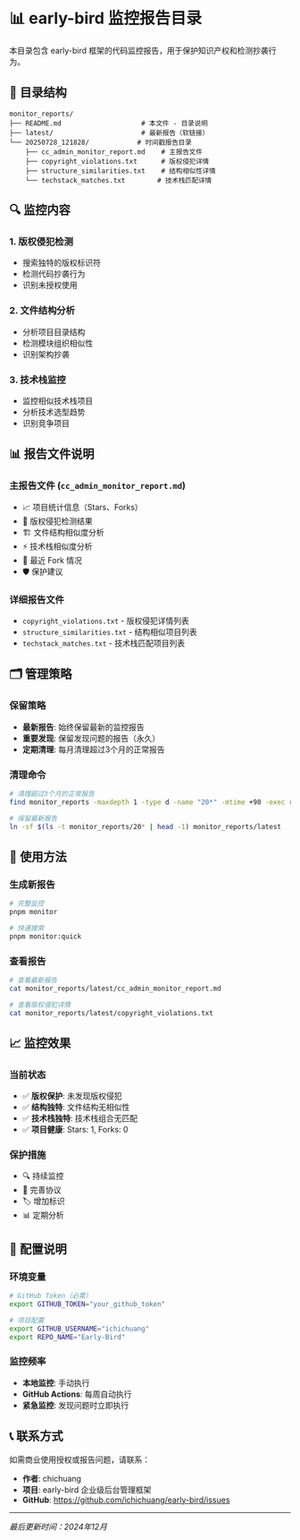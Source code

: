 <!--
  @copyright Copyright (c) 2025 chichuang
  @license 自定义商业限制许可证
  @description early-bird 企业级后台管理框架 - 监控报告目录说明
  本文件受版权保护，商业使用需要授权。
-->

# 📊 early-bird 监控报告目录

本目录包含 early-bird 框架的代码监控报告，用于保护知识产权和检测抄袭行为。

## 📁 目录结构

```
monitor_reports/
├── README.md                    # 本文件 - 目录说明
├── latest/                      # 最新报告（软链接）
└── 20250728_121828/            # 时间戳报告目录
    ├── cc_admin_monitor_report.md    # 主报告文件
    ├── copyright_violations.txt      # 版权侵犯详情
    ├── structure_similarities.txt    # 结构相似性详情
    └── techstack_matches.txt        # 技术栈匹配详情
```

## 🔍 监控内容

### 1. 版权侵犯检测

- 搜索独特的版权标识符
- 检测代码抄袭行为
- 识别未授权使用

### 2. 文件结构分析

- 分析项目目录结构
- 检测模块组织相似性
- 识别架构抄袭

### 3. 技术栈监控

- 监控相似技术栈项目
- 分析技术选型趋势
- 识别竞争项目

## 📊 报告文件说明

### 主报告文件 (`cc_admin_monitor_report.md`)

- 📈 项目统计信息（Stars、Forks）
- 🚨 版权侵犯检测结果
- 🏗️ 文件结构相似度分析
- ⚡ 技术栈相似度分析
- 🍴 最近 Fork 情况
- 🛡️ 保护建议

### 详细报告文件

- `copyright_violations.txt` - 版权侵犯详情列表
- `structure_similarities.txt` - 结构相似项目列表
- `techstack_matches.txt` - 技术栈匹配项目列表

## 🗂️ 管理策略

### 保留策略

- **最新报告**: 始终保留最新的监控报告
- **重要发现**: 保留发现问题的报告（永久）
- **定期清理**: 每月清理超过3个月的正常报告

### 清理命令

```bash
# 清理超过3个月的正常报告
find monitor_reports -maxdepth 1 -type d -name "20*" -mtime +90 -exec rm -rf {} \;

# 保留最新报告
ln -sf $(ls -t monitor_reports/20* | head -1) monitor_reports/latest
```

## 🚀 使用方法

### 生成新报告

```bash
# 完整监控
pnpm monitor

# 快速搜索
pnpm monitor:quick
```

### 查看报告

```bash
# 查看最新报告
cat monitor_reports/latest/cc_admin_monitor_report.md

# 查看版权侵犯详情
cat monitor_reports/latest/copyright_violations.txt
```

## 📈 监控效果

### 当前状态

- ✅ **版权保护**: 未发现版权侵犯
- ✅ **结构独特**: 文件结构无相似性
- ✅ **技术栈独特**: 技术栈组合无匹配
- ✅ **项目健康**: Stars: 1, Forks: 0

### 保护措施

- 🔍 持续监控
- 📄 完善协议
- 🏷️ 增加标识
- 📊 定期分析

## 🔧 配置说明

### 环境变量

```bash
# GitHub Token（必需）
export GITHUB_TOKEN="your_github_token"

# 项目配置
export GITHUB_USERNAME="ichichuang"
export REPO_NAME="Early-Bird"
```

### 监控频率

- **本地监控**: 手动执行
- **GitHub Actions**: 每周自动执行
- **紧急监控**: 发现问题时立即执行

## 📞 联系方式

如需商业使用授权或报告问题，请联系：

- **作者**: chichuang
- **项目**: early-bird 企业级后台管理框架
- **GitHub**: https://github.com/ichichuang/early-bird/issues

---

_最后更新时间：2024年12月_

